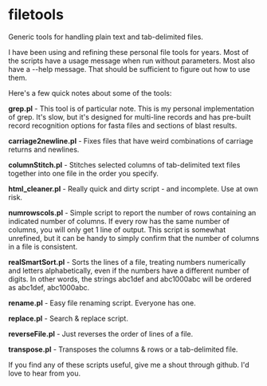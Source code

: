 # filetools
Generic tools for handling plain text and tab-delimited files.

I have been using and refining these personal file tools for years.  Most of the scripts have a usage message when run without parameters.  Most also have a --help message.  That should be sufficient to figure out how to use them.

Here's a few quick notes about some of the tools:

**grep.pl** - This tool is of particular note.  This is my personal implementation of grep.  It's slow, but it's designed for multi-line records and has pre-built record recognition options for fasta files and sections of blast results.

**carriage2newline.pl** - Fixes files that have weird combinations of carriage returns and newlines.

**columnStitch.pl** - Stitches selected columns of tab-delimited text files together into one file in the order you specify.

**html_cleaner.pl** - Really quick and dirty script - and incomplete.  Use at own risk.

**numrowscols.pl** - Simple script to report the number of rows containing an indicated number of columns.  If every row has the same number of columns, you will only get 1 line of output.  This script is somewhat unrefined, but it can be handy to simply confirm that the number of columns in a file is consistent.

**realSmartSort.pl** - Sorts the lines of a file, treating numbers numerically and letters alphabetically, even if the numbers have a different number of digits.  In other words, the strings abc1def and abc1000abc will be ordered as abc1def, abc1000abc.

**rename.pl** - Easy file renaming script.  Everyone has one.

**replace.pl** - Search & replace script.

**reverseFile.pl** - Just reverses the order of lines of a file.

**transpose.pl** - Transposes the columns & rows or a tab-delimited file.


If you find any of these scripts useful, give me a shout through github.  I'd love to hear from you.

